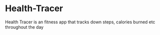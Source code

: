 # Health-Tracer
Health Tracer is an fitness app that tracks down steps, calories burned etc throughout the day 

